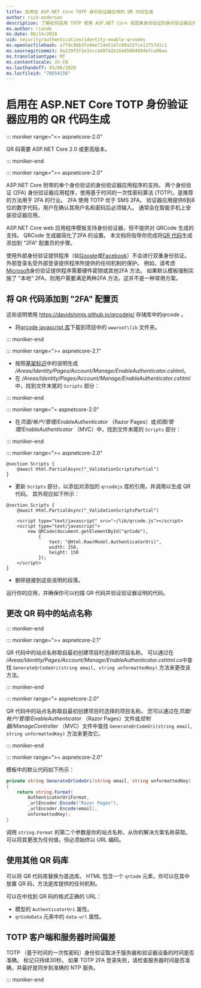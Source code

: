 ```yaml
---
title: 启用在 ASP.NET Core TOTP 身份验证器应用的 QR 代码生成
author: rick-anderson
description: 了解如何启用 TOTP 使用 ASP.NET Core 双因素身份验证的身份验证器应用的 QR 代码生成。
ms.author: riande
ms.date: 08/14/2018
uid: security/authentication/identity-enable-qrcodes
ms.openlocfilehash: a7fdc86b3fe94e714e5147c89a32fce13757d1c1
ms.sourcegitcommit: 9a129f5f3e31cc449742b164d5004894bfca90aa
ms.translationtype: MT
ms.contentlocale: zh-CN
ms.lasthandoff: 03/06/2020
ms.locfileid: "78654156"
---
```

# <a name="enable-qr-code-generation-for-totp-authenticator-apps-in-aspnet-core"></a>启用在 ASP.NET Core TOTP 身份验证器应用的 QR 代码生成

::: moniker range="<= aspnetcore-2.0"

QR 码需要 ASP.NET Core 2.0 或更高版本。

::: moniker-end

::: moniker range=">= aspnetcore-2.0"

ASP.NET Core 附带的单个身份验证的身份验证器应用程序的支持。 两个身份验证 (2FA) 身份验证器应用程序，使用基于时间的一次性密码算法 (TOTP)，是推荐的方法用于 2FA 的行业。 2FA 使用 TOTP 优于 SMS 2FA。 验证器应用提供6到8位的数字代码，用户在确认其用户名和密码后必须输入。 通常会在智能手机上安装验证器应用。

ASP.NET Core web 应用程序模板支持身份验证器，但不提供对 QRCode 生成的支持。 QRCode 生成器简化了2FA 的设置。 本文档将指导你完成将[QR 代码](https://wikipedia.org/wiki/QR_code)生成添加到 "2FA" 配置页的步骤。

使用外部身份验证提供程序（如[Google](xref:security/authentication/google-logins)或[Facebook](xref:security/authentication/facebook-logins)）不会进行双重身份验证。 外部登录名受外部登录提供程序所提供的任何机制的保护。 例如，请考虑[Microsoft](xref:security/authentication/microsoft-logins)身份验证提供程序需要硬件密钥或其他2FA 方法。 如果默认模板强制实施了 "本地" 2FA，则用户需要满足两种2FA 方法，这并不是一种常用方案。

## <a name="adding-qr-codes-to-the-2fa-configuration-page"></a>将 QR 代码添加到 "2FA" 配置页

这些说明使用 https://davidshimjs.github.io/qrcodejs/ 存储库中的*qrcode* 。

* 将[qrcode javascript 库](https://davidshimjs.github.io/qrcodejs/)下载到项目中的 `wwwroot\lib` 文件夹。

::: moniker-end

::: moniker range=">= aspnetcore-2.1"

* 按照[基架标识](xref:security/authentication/scaffold-identity)中的说明生成 */Areas/Identity/Pages/Account/Manage/EnableAuthenticator.cshtml*。
* 在 */Areas/Identity/Pages/Account/Manage/EnableAuthenticator.cshtml*中，找到文件末尾的 `Scripts` 部分：

::: moniker-end

::: moniker range="= aspnetcore-2.0"

* 在*页面/帐户/管理/EnableAuthenticator* （Razor Pages）或*视图/管理/EnableAuthenticator* （MVC）中，找到文件末尾的 `Scripts` 部分：

::: moniker-end

::: moniker range=">= aspnetcore-2.0"

```cshtml
@section Scripts {
    @await Html.PartialAsync("_ValidationScriptsPartial")
}
```

* 更新 `Scripts` 部分，以添加对添加的 `qrcodejs` 库的引用，并调用以生成 QR 代码。 其外观应如下所示：

```cshtml
@section Scripts {
    @await Html.PartialAsync("_ValidationScriptsPartial")

    <script type="text/javascript" src="~/lib/qrcode.js"></script>
    <script type="text/javascript">
        new QRCode(document.getElementById("qrCode"),
            {
                text: "@Html.Raw(Model.AuthenticatorUri)",
                width: 150,
                height: 150
            });
    </script>
}
```

* 删除链接到这些说明的段落。

运行你的应用，并确保你可以扫描 QR 代码并验证验证器证明的代码。

## <a name="change-the-site-name-in-the-qr-code"></a>更改 QR 码中的站点名称

::: moniker-end

::: moniker range=">= aspnetcore-2.1"

QR 代码中的站点名称取自最初创建项目时选择的项目名称。 可以通过在 */Areas/Identity/Pages/Account/Manage/EnableAuthenticator.cshtml.cs*中查找 `GenerateQrCodeUri(string email, string unformattedKey)` 方法来更改该方法。

::: moniker-end

::: moniker range="= aspnetcore-2.0"

QR 代码中的站点名称取自最初创建项目时选择的项目名称。 您可以通过在*页面/帐户/管理/EnableAuthenticator* （Razor Pages）文件或*控制器/ManageController* （MVC）文件中查找 `GenerateQrCodeUri(string email, string unformattedKey)` 方法来更改它。

::: moniker-end

::: moniker range=">= aspnetcore-2.0"

模板中的默认代码如下所示：

```csharp
private string GenerateQrCodeUri(string email, string unformattedKey)
{
    return string.Format(
        AuthenticatorUriFormat,
        _urlEncoder.Encode("Razor Pages"),
        _urlEncoder.Encode(email),
        unformattedKey);
}
```

调用 `string.Format` 的第二个参数是你的站点名称，从你的解决方案名称获取。 可以将其更改为任何值，但必须始终以 URL 编码。

## <a name="using-a-different-qr-code-library"></a>使用其他 QR 码库

可以将 QR 代码库替换为首选库。 HTML 包含一个 `qrCode` 元素，你可以在其中放置 QR 码，方法是库提供的任何机制。

可以在中找到 QR 码的格式正确的 URL：

* 模型的 `AuthenticatorUri` 属性。
* `qrCodeData` 元素中的 `data-url` 属性。

## <a name="totp-client-and-server-time-skew"></a>TOTP 客户端和服务器时间偏差

TOTP （基于时间的一次性密码）身份验证取决于服务器和验证器设备的时间是否准确。 标记只持续30秒。 如果 TOTP 2FA 登录失败，请检查服务器时间是否准确，并最好是同步到准确的 NTP 服务。

::: moniker-end
